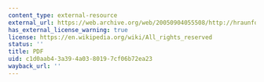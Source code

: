 ```yaml
---
content_type: external-resource
external_url: https://web.archive.org/web/20050904055508/http://hraunfoss.fcc.gov/edocs_public/attachmatch/DOC-228552A1.pdf
has_external_license_warning: true
license: https://en.wikipedia.org/wiki/All_rights_reserved
status: ''
title: PDF
uid: c1d0aab4-3a39-4a03-8019-7cf06b72ea23
wayback_url: ''
---
```

